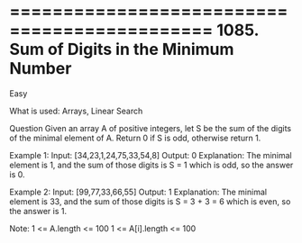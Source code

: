 =============================================
1085. Sum of Digits in the Minimum Number 
=============================================

Easy

What is used: Arrays, Linear Search

Question
Given an array A of positive integers, let S be the sum of the digits of the minimal element of A.
Return 0 if S is odd, otherwise return 1.

Example 1:
Input: [34,23,1,24,75,33,54,8]
Output: 0
Explanation: The minimal element is 1, and the sum of those digits is S = 1 which is odd, so the answer is 0.

Example 2:
Input: [99,77,33,66,55]
Output: 1
Explanation: The minimal element is 33, and the sum of those digits is S = 3 + 3 = 6 which is even, so the answer is 1.

Note:
1 <= A.length <= 100
1 <= A[i].length <= 100